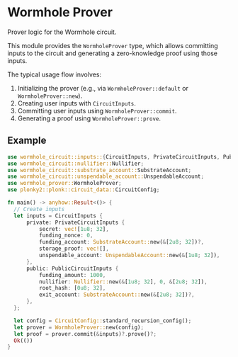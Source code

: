 # Wormhole Prover

Prover logic for the Wormhole circuit.

This module provides the `WormholeProver` type, which allows committing inputs to the circuit
and generating a zero-knowledge proof using those inputs.

The typical usage flow involves:

1. Initializing the prover (e.g., via `WormholeProver::default` or `WormholeProver::new`).
2. Creating user inputs with `CircuitInputs`.
3. Committing user inputs using `WormholeProver::commit`.
4. Generating a proof using `WormholeProver::prove`.

## Example

```rust
use wormhole_circuit::inputs::{CircuitInputs, PrivateCircuitInputs, PublicCircuitInputs};
use wormhole_circuit::nullifier::Nullifier;
use wormhole_circuit::substrate_account::SubstrateAccount;
use wormhole_circuit::unspendable_account::UnspendableAccount;
use wormhole_prover::WormholeProver;
use plonky2::plonk::circuit_data::CircuitConfig;

fn main() -> anyhow::Result<()> {
  // Create inputs
  let inputs = CircuitInputs {
      private: PrivateCircuitInputs {
          secret: vec![1u8; 32],
          funding_nonce: 0,
          funding_account: SubstrateAccount::new(&[2u8; 32])?,
          storage_proof: vec![],
          unspendable_account: UnspendableAccount::new(&[1u8; 32]),
      },
      public: PublicCircuitInputs {
          funding_amount: 1000,
          nullifier: Nullifier::new(&[1u8; 32], 0, &[2u8; 32]),
          root_hash: [0u8; 32],
          exit_account: SubstrateAccount::new(&[2u8; 32])?,
      },
  };

  let config = CircuitConfig::standard_recursion_config();
  let prover = WormholeProver::new(config);
  let proof = prover.commit(&inputs)?.prove()?;
  Ok(())
}
```
